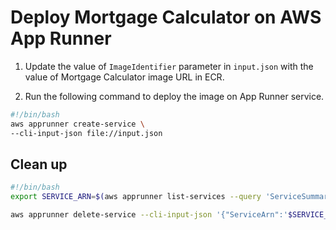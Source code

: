 # Deploy Mortgage Calculator on AWS App Runner

1. Update the value of `ImageIdentifier` parameter in `input.json` with the value of Mortgage Calculator image URL in ECR.  

2. Run the following command to deploy the image on App Runner service.

```bash
#!/bin/bash
aws apprunner create-service \
--cli-input-json file://input.json
```

## Clean up

```bash
#!/bin/bash
export SERVICE_ARN=$(aws apprunner list-services --query 'ServiceSummaryList[?ServiceName==`mortgage-calculator`].ServiceArn'|jq '.[]')

aws apprunner delete-service --cli-input-json '{"ServiceArn":'$SERVICE_ARN'}'  
```